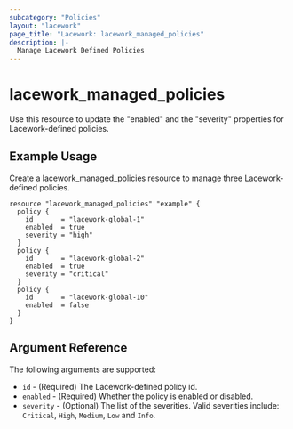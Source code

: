 ```yaml
---
subcategory: "Policies"
layout: "lacework"
page_title: "Lacework: lacework_managed_policies"
description: |-
  Manage Lacework Defined Policies
---
```


# lacework\_managed\_policies

Use this resource to update the "enabled" and the "severity" properties for Lacework-defined policies.

## Example Usage

Create a lacework_managed_policies resource to manage three Lacework-defined policies.

```hcl
resource "lacework_managed_policies" "example" {
  policy {
    id       = "lacework-global-1"
    enabled  = true
    severity = "high"
  }
  policy {
    id       = "lacework-global-2"
    enabled  = true
    severity = "critical"
  }
  policy {
    id       = "lacework-global-10"
    enabled  = false
  }
}
```

## Argument Reference

The following arguments are supported:

* `id` - (Required) The Lacework-defined policy id.
* `enabled` - (Required) Whether the policy is enabled or disabled.
* `severity` - (Optional) The list of the severities. Valid severities include:
  `Critical`, `High`, `Medium`, `Low` and `Info`.
